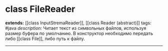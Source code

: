 # class FileReader
**extends:** [[class InputStremaReader]], [[class Reader (abstract)]]
tags: #java
*description:* Читает текст из символьных файлов, используя размер буфера по умолчанию. В конструктор необходимо передать либо [[class File]], либо путь к файлу.

---

